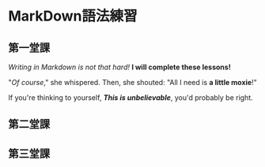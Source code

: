 # MarkDown語法練習
## 第一堂課
_Writing in Markdown is not that hard!_
**I will complete these lessons!**

"_Of course_," she whispered. Then, she shouted: "All I need is **a little moxie**!"

If you're thinking to yourself, ***This is unbelievable***, you'd probably be right.
## 第二堂課

## 第三堂課